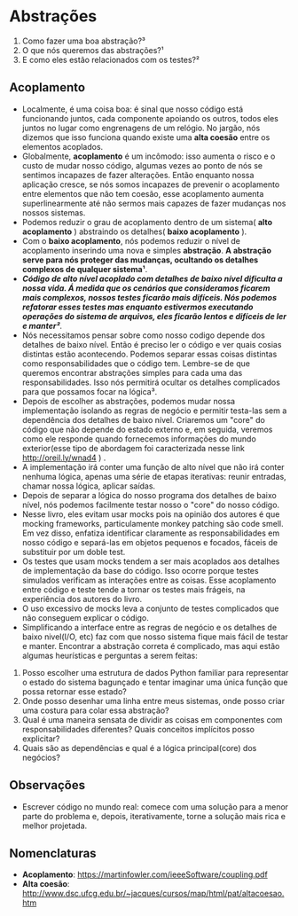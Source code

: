 # Abstrações

1. Como fazer uma boa abstração?³
2. O que nós queremos das abstrações?¹
3. E como eles estão relacionados com os testes?²

## Acoplamento

- Localmente, é uma coisa boa: é sinal que nosso código está funcionando juntos,
cada componente apoiando os outros, todos eles juntos no lugar como engrenagens 
de um relógio. No jargão, nós dizemos que isso funciona quando existe uma **alta
coesão** entre os elementos acoplados.
- Globalmente, **acoplamento** é um incômodo: isso aumenta o risco e o custo de mudar
nosso código, algumas vezes ao ponto de nós se sentimos incapazes de fazer alterações.
Então enquanto nossa aplicação cresce, se nós somos incapazes de prevenir o acoplamento
entre elementos que não tem coesão, esse acoplamento aumenta superlinearmente até não sermos
mais capazes de fazer mudanças nos nossos sistemas.
- Podemos reduzir o grau de acoplamento dentro de um sistema( **alto acoplamento** ) abstraindo os 
detalhes( **baixo acoplamento** ).
- Com o **baixo acoplamento**, nós podemos reduzir o nível de acoplamento inserindo uma nova e simples **abstração**.
**A abstração serve para nós proteger das mudanças, ocultando os detalhes complexos de qualquer sistema¹**.
- ***Código de alto nível acoplado com detalhes de baixo nível dificulta a nossa vida. Á medida que os cenários
que consideramos ficarem mais complexos, nossos testes ficarão mais difíceis. Nós podemos refatorar esses testes
mas enquanto estivermos executando operações do sistema de arquivos, eles ficarão lentos e difíceis de ler e manter²***.
- Nós necessitamos pensar sobre como nosso codigo depende dos detalhes de baixo nível. Então é preciso ler o código
e ver quais cosias distintas estão acontecendo. Podemos separar essas coisas distintas como responsabilidades que o código
tem. Lembre-se de que queremos encontrar abstrações simples para cada uma das responsabilidades. Isso nós permitirá ocultar
os detalhes complicados para que possamos focar na lógica³.
- Depois de escolher as abstrações, podemos mudar nossa implementação isolando as regras de negócio e permitir testa-las
sem a dependência dos detalhes de baixo nível. Criaremos um "core" do código que não depende do estado externo e, em seguida,
veremos como ele responde quando fornecemos informações do mundo exterior(esse tipo de abordagem foi caracterizada nesse link 
http://oreil.ly/wnad4 ) .
- A implementação irá conter uma função de alto nível que não irá conter nenhuma lógica, apenas uma série de 
etapas iterativas: reunir entradas, chamar nossa lógica, aplicar saídas.
- Depois de separar a lógica do nosso programa dos detalhes de baixo nível, nós podemos facilmente testar nosso o "core" do nosso código.
- Nesse livro, eles evitam usar mocks pois na opinião dos autores é que  mocking frameworks, particulamente monkey patching são code smell. Em vez disso, enfatiza identificar claramente as responsabilidades em nosso código e separá-las em objetos pequenos e focados, fáceis de substituir por um doble test.
- Os testes que usam mocks tendem a ser mais acoplados aos detalhes de implementação da base do código. Isso ocorre porque testes simulados verificam as interações  entre as coisas. Esse acoplamento entre código e teste tende a tornar os testes mais frágeis, na experiência dos autores do livro.
- O uso excessivo de mocks leva a conjunto de testes complicados que não conseguem explicar o código.
- Simplificando a interface entre as regras de negócio e os detalhes de baixo nivel(I/O, etc) faz com que nosso sistema fique mais fácil de testar e manter. Encontrar a abstração correta é complicado, mas aqui estão algumas heurísticas e perguntas a serem feitas:
1. Posso escolher uma estrutura de dados Python familiar para representar o estado do sistema bagunçado e tentar imaginar uma única função que possa retornar esse estado?
2. Onde posso desenhar uma linha entre meus sistemas, onde posso criar uma costura para colar essa abstração?
3. Qual é uma maneira sensata de dividir as coisas em componentes com responsabilidades diferentes? Quais conceitos implícitos posso explicitar?
4. Quais são as dependências e qual é a lógica principal(core) dos negócios?

## Observações

- Escrever código no mundo real: comece com uma solução para a menor parte do problema e, depois, iterativamente, 
torne a solução mais rica e melhor projetada.

## Nomenclaturas

- **Acoplamento**: https://martinfowler.com/ieeeSoftware/coupling.pdf
- **Alta coesão**: http://www.dsc.ufcg.edu.br/~jacques/cursos/map/html/pat/altacoesao.htm

